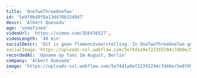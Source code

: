 ```yaml
---
title: 'OneTwoThreeOneTwo'
id: '5e8f0b40f8a13d470b32d047'
descr: 'Albert Quesada'
age: 'undefined'
videoUrl: 'https://vimeo.com/356436527',
videoLength: '40 min'
socialDescr: 'Dit is geen flamencovoorstelling. In OneTwoThreeOneTwo gebruikt een duo dansers hun lichaam en stem om vragen te stellen: wat is flamenco? Hoe creëert deze ongeschreven taal – tegelijkertijd muziek en dans – zo’n intense, directe communicatie?Flamenco is een oude maar springlevende vorm. Van de diepste wortels in de zigeunermuziek tot de grootse podiumproducties van vandaag: de kracht komt steeds van hetzelfde fundamentele ritme: 123 123 12 12 12. De intimiteit en de interactie met het publiek van de flamenco tablao creëert een complex web van betekenis, expressie en verhaal – een unieke reeks rituelen en technieken die groeien en evolueren. OneTwoThreeOneTwo dissecteert flamenco en legt de magie ervan bloot.‍'
socialImage:'https://uploads-ssl.webflow.com/5e74d1a9ef22355294c7d60e/5e8f09ab0651b2979e9c8053_OneTwo%C2%A9Tanz%20im%20August%20_%20HAU%20Hebbel%20am%20Ufer%20%C2%A9%20Dajana%20Lothert_web.jpg'
recordedAt: 'Opname op Tanz Im August, Berlin'
company: 'Albert Quesada'
image: 'https://uploads-ssl.webflow.com/5e74d1a9ef22355294c7d60e/5e8f09ab0651b2979e9c8053_OneTwo%C2%A9Tanz%20im%20August%20_%20HAU%20Hebbel%20am%20Ufer%20%C2%A9%20Dajana%20Lothert_web.jpg'
---
```

